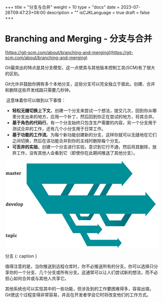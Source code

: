 +++
title = "分支与合并"
weight = 10
type = "docs"
date = 2023-07-26T09:47:23+08:00
description = ""
isCJKLanguage = true
draft = false
+++


# Branching and Merging - 分支与合并

[https://git-scm.com/about/branching-and-merging](https://git-scm.com/about/branching-and-merging)

​	Git最突出的特点是其分支模型，这一点使其与其他版本控制工具(SCM)有了很大的区别。

​	Git允许并鼓励你拥有多个本地分支，这些分支可以完全独立于彼此。创建、合并和删除这些开发线路只需要几秒钟。

​	这意味着你可以做到以下事情：

- **轻松无缝切换上下文**。创建一个分支来尝试一个想法，提交几次，回到你从哪里分支出来的地方，应用一个补丁，然后回到你正在尝试的地方，将其合并。
- **基于角色的代码行**。有一个分支始终只包含生产需要的内容，另一个分支用于测试合并的工作，还有几个小分支用于日常工作。
- **基于功能的工作流**。为每个新功能创建新的分支，这样你就可以无缝地在它们之间切换，然后在该功能合并到你的主线时删除每个分支。
- **可丢弃的实验**。创建一个分支进行实验，意识到它行不通，然后将其删除，放弃工作，没有其他人会看到它（即使你在此期间推送了其他分支）。 

![Branches](BranchingAndMerging_img/branches@2x.png)

分支
{: caption }

​	值得注意的是，当你推送到远程仓库时，你不必推送所有的分支。你可以选择只分享你的一个分支、几个分支或所有分支。这通常可以让人们尝试新的想法，而不必担心如何合并或与其他人共享它。

​	其他系统也可以实现其中的一些功能，但涉及到的工作要困难得多，容易出错。Git使这个过程变得非常容易，并且在开发者学会它时将改变他们的工作方式。